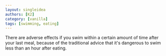 ```yaml
---
layout: singleidea
authors: [K2]
category: [vanilla]
tags: [swimming, eating]
---
```

There are adverse effects if you swim within a certain amount of time after your
last meal, because of the traditional advice that it's dangerous to swim less
than an hour after eating.
